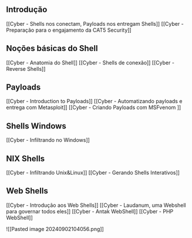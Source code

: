 
## Introdução
[[Cyber - Shells nos conectam, Payloads nos entregam Shells]]
[[Cyber - Preparação para o engajamento da CAT5 Security]]

## Noções básicas do Shell
[[Cyber - Anatomia do Shell]]
[[Cyber - Shells de conexão]]
[[Cyber - Reverse Shells]]

## Payloads
[[Cyber - Introduction to Payloads]]
[[Cyber - Automatizando payloads e entrega com Metasploit]]
[[Cyber - Criando Payloads com MSFvenom ]]

## Shells Windows
[[Cyber - Infiltrando no Windows]]

## NIX Shells
[[Cyber - Infiltrando Unix&Linux]]
[[Cyber - Gerando Shells Interativos]]

## Web Shells
[[Cyber - Introdução aos Web Shells]]
[[Cyber - Laudanum, uma Webshell para governar todos eles]]
[[Cyber - Antak WebShell]]
[[Cyber - PHP WebShell]]

![[Pasted image 20240902104056.png]]